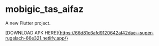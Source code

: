# mobigic_tas_aifaz

A new Flutter project.

[DOWNLOAD APK HERE]{https://66d81c6afd9120642af42dae--super-rugelach-66e321.netlify.app/}


